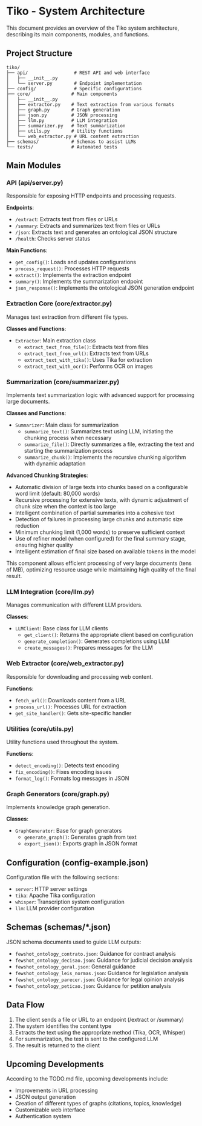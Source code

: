# Tiko - System Architecture

This document provides an overview of the Tiko system architecture, describing its main components, modules, and functions.

## Project Structure

```
tiko/
├── api/                 # REST API and web interface
│   ├── __init__.py
│   └── server.py        # Endpoint implementation
├── config/              # Specific configurations
├── core/               # Main components
│   ├── __init__.py
│   ├── extractor.py    # Text extraction from various formats
│   ├── graph.py        # Graph generation
│   ├── json.py         # JSON processing
│   ├── llm.py          # LLM integration
│   ├── summarizer.py   # Text summarization
│   ├── utils.py        # Utility functions
│   └── web_extractor.py # URL content extraction
├── schemas/            # Schemas to assist LLMs
└── tests/              # Automated tests
```

## Main Modules

### API (api/server.py)

Responsible for exposing HTTP endpoints and processing requests.

**Endpoints**:
- `/extract`: Extracts text from files or URLs
- `/summary`: Extracts and summarizes text from files or URLs
- `/json`: Extracts text and generates an ontological JSON structure
- `/health`: Checks server status

**Main Functions**:
- `get_config()`: Loads and updates configurations
- `process_request()`: Processes HTTP requests
- `extract()`: Implements the extraction endpoint
- `summary()`: Implements the summarization endpoint
- `json_response()`: Implements the ontological JSON generation endpoint

### Extraction Core (core/extractor.py)

Manages text extraction from different file types.

**Classes and Functions**:
- `Extractor`: Main extraction class
  - `extract_text_from_file()`: Extracts text from files
  - `extract_text_from_url()`: Extracts text from URLs
  - `extract_text_with_tika()`: Uses Tika for extraction
  - `extract_text_with_ocr()`: Performs OCR on images

### Summarization (core/summarizer.py)

Implements text summarization logic with advanced support for processing large documents.

**Classes and Functions**:
- `Summarizer`: Main class for summarization
  - `summarize_text()`: Summarizes text using LLM, initiating the chunking process when necessary
  - `summarize_file()`: Directly summarizes a file, extracting the text and starting the summarization process
  - `summarize_chunk()`: Implements the recursive chunking algorithm with dynamic adaptation

**Advanced Chunking Strategies**:
- Automatic division of large texts into chunks based on a configurable word limit (default: 80,000 words)
- Recursive processing for extensive texts, with dynamic adjustment of chunk size when the context is too large
- Intelligent combination of partial summaries into a cohesive text
- Detection of failures in processing large chunks and automatic size reduction
- Minimum chunking limit (1,000 words) to preserve sufficient context
- Use of refiner model (when configured) for the final summary stage, ensuring higher quality
- Intelligent estimation of final size based on available tokens in the model

This component allows efficient processing of very large documents (tens of MB), optimizing resource usage while maintaining high quality of the final result.

### LLM Integration (core/llm.py)

Manages communication with different LLM providers.

**Classes**:
- `LLMClient`: Base class for LLM clients
  - `get_client()`: Returns the appropriate client based on configuration
  - `generate_completion()`: Generates completions using LLM
  - `create_messages()`: Prepares messages for the LLM

### Web Extractor (core/web_extractor.py)

Responsible for downloading and processing web content.

**Functions**:
- `fetch_url()`: Downloads content from a URL
- `process_url()`: Processes URL for extraction
- `get_site_handler()`: Gets site-specific handler

### Utilities (core/utils.py)

Utility functions used throughout the system.

**Functions**:
- `detect_encoding()`: Detects text encoding
- `fix_encoding()`: Fixes encoding issues
- `format_log()`: Formats log messages in JSON

### Graph Generators (core/graph.py)

Implements knowledge graph generation.

**Classes**:
- `GraphGenerator`: Base for graph generators
  - `generate_graph()`: Generates graph from text
  - `export_json()`: Exports graph in JSON format

## Configuration (config-example.json)

Configuration file with the following sections:
- `server`: HTTP server settings
- `tika`: Apache Tika configuration
- `whisper`: Transcription system configuration
- `llm`: LLM provider configuration

## Schemas (schemas/*.json)

JSON schema documents used to guide LLM outputs:
- `fewshot_ontology_contrato.json`: Guidance for contract analysis
- `fewshot_ontology_decisao.json`: Guidance for judicial decision analysis
- `fewshot_ontology_geral.json`: General guidance
- `fewshot_ontology_leis_normas.json`: Guidance for legislation analysis
- `fewshot_ontology_parecer.json`: Guidance for legal opinion analysis
- `fewshot_ontology_peticao.json`: Guidance for petition analysis

## Data Flow

1. The client sends a file or URL to an endpoint (/extract or /summary)
2. The system identifies the content type
3. Extracts the text using the appropriate method (Tika, OCR, Whisper)
4. For summarization, the text is sent to the configured LLM
5. The result is returned to the client

## Upcoming Developments

According to the TODO.md file, upcoming developments include:
- Improvements in URL processing
- JSON output generation
- Creation of different types of graphs (citations, topics, knowledge)
- Customizable web interface
- Authentication system